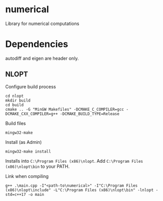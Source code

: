 # numerical
Library for numerical computations

# Dependencies
autodiff and eigen are header only. 

## NLOPT
Configure build process 
```
cd nlopt
mkdir build
cd build
cmake .. -G "MinGW Makefiles" -DCMAKE_C_COMPILER=gcc -DCMAKE_CXX_COMPILER=g++ -DCMAKE_BUILD_TYPE=Release
```

Build files
```
mingw32-make
```

Install (as Admin)
```
mingw32-make install
```
Installs into `C:\Program Files (x86)\nlopt`.
Add `C:\Program Files (x86)\nlopt\bin` to your PATH.

Link when compiling
```
g++ .\main.cpp -I"<path-to\numerical>" -I"C:\Program Files (x86)\nlopt\include" -L"C:\Program Files (x86)\nlopt\bin" -lnlopt -std=c++17 -o main
```